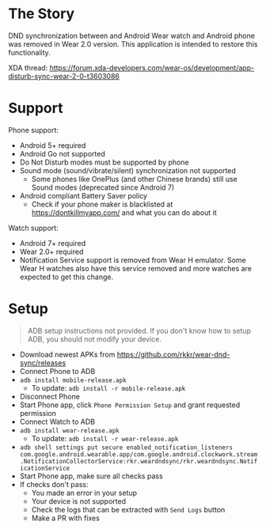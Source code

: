 # The Story

DND synchronization between and Android Wear watch and Android phone was removed in Wear 2.0 version. This application is intended to restore this functionality.

XDA thread: https://forum.xda-developers.com/wear-os/development/app-disturb-sync-wear-2-0-t3603086

# Support
Phone support:
- Android 5+ required
- Android Go not supported
- Do Not Disturb modes must be supported by phone
- Sound mode (sound/vibrate/silent) synchronization not supported
  - Some phones like OnePlus (and other Chinese brands) still use Sound modes (deprecated since Android 7)
- Android compliant Battery Saver policy
  - Check if your phone maker is blacklisted at https://dontkillmyapp.com/ and what you can do about it

Watch support:
- Android 7+ required
- Wear 2.0+ required
- Notification Service support is removed from Wear H emulator. Some Wear H watches also have this service removed and more watches are expected to get this change.

# Setup
> ADB setup instructions not provided. If you don't know how to setup ADB, you should not modify your device. 

- Download newest APKs from https://github.com/rkkr/wear-dnd-sync/releases
- Connect Phone to ADB
- `adb install mobile-release.apk`
  - To update: `adb install -r mobile-release.apk`
- Disconnect Phone
- Start Phone app, click `Phone Permission Setup` and grant requested permission
- Connect Watch to ADB
- `adb install wear-release.apk`
  - To update: `adb install -r wear-release.apk`
- `adb shell settings put secure enabled_notification_listeners com.google.android.wearable.app/com.google.android.clockwork.stream.NotificationCollectorService:rkr.weardndsync/rkr.weardndsync.NotificationService`
- Start Phone app, make sure all checks pass
- If checks don't pass:
  - You made an error in your setup
  - Your device is not supported
  - Check the logs that can be extracted with `Send Logs` button
  - Make a PR with fixes
